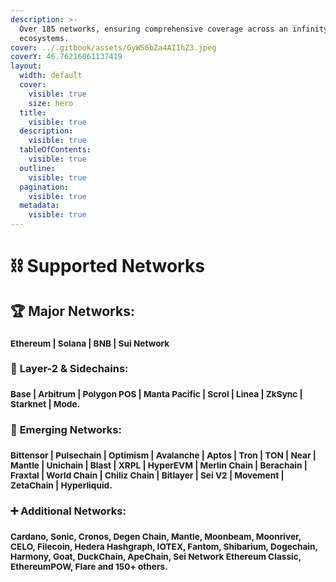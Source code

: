 ```yaml
---
description: >-
  Over 185 networks, ensuring comprehensive coverage across an infinity of
  ecosystems.
cover: ../.gitbook/assets/GyW56bZa4AIIhZ3.jpeg
coverY: 46.76216061137419
layout:
  width: default
  cover:
    visible: true
    size: hero
  title:
    visible: true
  description:
    visible: true
  tableOfContents:
    visible: true
  outline:
    visible: true
  pagination:
    visible: true
  metadata:
    visible: true
---
```


# ⛓️ Supported Networks

## 🏆 Major Networks:

### <sup>Ethereum | Solana | BNB | Sui Network</sup>

### 🔗 **Layer-2 & Sidechains:**&#x20;

### <sup>Base | Arbitrum | Polygon POS | Manta Pacific | Scrol | Linea | ZkSync | Starknet | Mode.</sup>

### 🚀 **Emerging Networks:**&#x20;

### <sup>Bittensor  |  Pulsechain  |  Optimism  |  Avalanche  |  Aptos  |  Tron  |  TON  |  Near  |  Mantle  |  Unichain  |  Blast  |  XRPL  |  HyperEVM  |  Merlin Chain  |  Berachain  |  Fraxtal  |  World Chain  |  Chiliz Chain  |  Bitlayer  |  Sei V2  |  Movement  |  ZetaChain  |  Hyperliquid.</sup>

### ➕ **Additional Networks:**&#x20;

### <sup>Cardano, Sonic, Cronos, Degen Chain,  Mantle, Moonbeam, Moonriver, CELO, Filecoin, Hedera Hashgraph, IOTEX, Fantom, Shibarium, Dogechain, Harmony, Goat, DuckChain, ApeChain, Sei Network Ethereum Classic, EthereumPOW, Flare and 150+ others.</sup>
